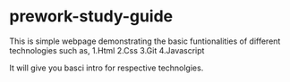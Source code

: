 # prework-study-guide
This is simple webpage demonstrating the basic funtionalities of different technologies such as,
   1.Html
   2.Css
   3.Git
   4.Javascript

It will give you basci intro for respective technolgies.